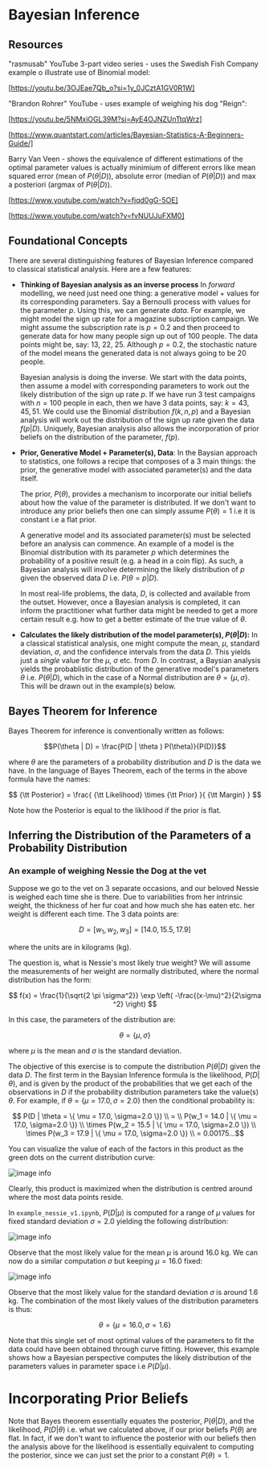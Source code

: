 # Bayesian Inference

## Resources

"rasmusab" YouTube 3-part video series - uses the Swedish Fish Company example o illustrate use of Binomial model:

[https://youtu.be/3OJEae7Qb_o?si=1y_0JCztA1GV0R1W]

"Brandon Rohrer" YouTube - uses example of weighing his dog "Reign":

[https://youtu.be/5NMxiOGL39M?si=AyE4OJNZUnTtqWrz]

[https://www.quantstart.com/articles/Bayesian-Statistics-A-Beginners-Guide/]

Barry Van Veen - shows the equivalence of different estimations of the optimal parameter values is actually minimium of different errors like mean squared error (mean of $P(\theta|D)$), absolute error (median of $P(\theta|D)$) and max a posteriori (argmax of $P(\theta|D)$).

[https://www.youtube.com/watch?v=fjqd0gG-5OE] 

[https://www.youtube.com/watch?v=fvNUUJuFXM0]

## Foundational Concepts

There are several distinguishing features of Bayesian Inference compared to classical statistical analysis.  Here are a few features:

- **Thinking of Bayesian analysis as an inverse process**
  In *forward* modelling, we need just need one thing: a generative model + values for its corresponding parameters.  Say a Bernoulli process with values for the parameter $p$.  Using this, we can generate *data*.  For example, we might model the sign up rate for a magazine subscription campaign. We might assume the subscription rate is $p=0.2$ and then proceed to generate data for how many people sign up out of 100 people.  The data points might be, say: 13, 22, 25.  Although $p=0.2$, the stochastic nature of the model means the generated data is not always going to be 20 people.

  Bayesian analysis is doing the inverse.  We start with the data points, then assume a model with corresponding parameters to work out the likely distribution of the sign up rate $p$.  If we have run 3 test campaigns with $n=100$ people in each, then we have 3 data points, say: $k = 43, 45, 51$.  We could use the Binomial distribution $f(k, n, p)$ and a Bayesian analysis will work out the distribution of the sign up rate given the data $f(p|D)$.  Uniquely, Bayesian analysis also allows the incorporation of prior beliefs on the distribution of the parameter, $f(p)$.
- **Prior, Generative Model + Parameter(s), Data**:
  In the Baysian approach to statistics, one follows a recipe that composes of a 3 main things: the prior, the generative model with associated parameter(s) and the data itself.  
  
  The prior, $P(\theta)$, provides a mechanism to incorporate our initial beliefs about how the value of the parameter is distributed. If we don't want to introduce any prior beliefs then one can simply assume $P(\theta) = 1$ i.e it is constant i.e a flat prior.

  A generative model and its associated parameter(s) must be selected before an analysis can commence. An example of a model is the Binomial distribution with its parameter $p$ which determines the probability of a positive result (e.g. a head in a coin flip).  As such, a Bayesian analysis will involve determining the likely distribution of $p$ given the observed data $D$ i.e. $P(\theta = p|D)$.

  In most real-life problems, the data, $D$, is collected and available from the outset.  However, once a Bayesian analysis is completed, it can inform the practitioner what further data might be needed to get a more certain result e.g. how to get a better estimate of the true value of $\theta$.

- **Calculates the likely distribution of the model parameter(s), $P(\theta|D)$:**
  In a classical statistical analysis, one might compute the mean, $\mu$, standard deviation, $\sigma$, and the confidence intervals from the data $D$.  This yields just a *single* value for the $\mu$, $\sigma$ etc. from $D$.  In contrast, a Baysian analysis yields the probablistic distribution of the generative model's parameters $\theta$ i.e. $P(\theta|D)$, which in the case of a Normal distribution are $\theta = \{\mu, \sigma\}$.  This will be drawn out in the example(s) below.

## Bayes Theorem for Inference

Bayes Theorem for inference is conventionally written as follows:

$$P(\theta | D) = \frac{P(D | \theta ) P(\theta)}{P(D)}$$

where $\theta$ are the parameters of a probability distribution and $D$ is the data we have.  In the language of Bayes Theorem, each of the terms in the above formula have the names:

$$ {\tt Posterior} = \frac{ {\tt Likelihood} \times {\tt Prior} }{ {\tt Margin} } $$

Note how the Posterior is equal to the liklihood if the prior is flat.  

## Inferring the Distribution of the Parameters of a Probability Distribution

### An example of weighing Nessie the Dog at the vet

Suppose we go to the vet on 3 separate occasions, and our beloved Nessie is weighed each time she is there.  Due to variabilities from her intrinsic weight, the thickness of her fur coat and how much she has eaten etc. her weight is different each time.  The 3 data points are:

$$ D = [w_1, w_2, w_3] =  [14.0, 15.5, 17.9] $$

where the units are in kilograms (kg).

The question is, what is Nessie's most likely true weight?  We will assume the measurements of her weight are normally distributed, where the normal distribution has the form:

$$ f(x) = \frac{1}{\sqrt{2 \pi \sigma^2}} \exp \left( -\frac{(x-\mu)^2}{2\sigma ^2} \right) $$

In this case, the parameters of the distribution are:

$$ \theta = \{ \mu, \sigma \} $$

where $\mu$ is the mean and $\sigma$ is the standard deviation.  

The objective of this exercise is to compute the distribution $P(\theta|D)$ given the data $D$.  The first term in the Baysian Inference formula is the likelihood, $P(D|\theta)$, and is given by the product of the probabilities that we get each of the observations in $D$ if the probability distribution parameters take the value(s) $\theta$.  For example, if $\theta = \{ \mu = 17.0, \sigma=2.0 \}$ then the conditional probability is:

$$ P(D | \theta = \{ \mu = 17.0, \sigma=2.0 \}) \\ = \\ P(w_1 = 14.0 | \{ \mu = 17.0, \sigma=2.0 \}) \\ \times P(w_2 = 15.5 | \{ \mu = 17.0, \sigma=2.0 \}) \\ \times P(w_3 = 17.9 | \{ \mu = 17.0, \sigma=2.0 \}) \\ = 0.00175...$$

You can visualize the value of each of the factors in this product as the green dots on the current distribution curve:

![image info](images/PDgiventheta_nessie_example.png)

Clearly, this product is maximized when the distribution is centred around where the most data points reside.

In `example_nessie_v1.ipynb`, $P(D|\mu)$ is computed for a range of $\mu$ values for fixed standard deviation $\sigma=2.0$ yielding the following distribution:

![image info](images/PDgivenmu_nessie_example.png)

Observe that the most likely value for the mean $\mu$ is around 16.0 kg.  We can now do a similar computation $\sigma$ but keeping $\mu = 16.0$ fixed:

![image info](images/PDgivensigma_nessie_example.png)

Observe that the most likely value for the standard deviation $\sigma$ is around 1.6 kg.  The combination of the most likely values of the distribution parameters is thus:

$$ \theta = \{ \mu = 16.0, \sigma = 1.6 \} $$

Note that this single set of most optimal values of the parameters to fit the data could have been obtained through curve fitting.  However, this example shows how a Bayesian perspective computes the likely distribution of the parameters values in parameter space i.e $P(D|\mu)$.


# Incorporating Prior Beliefs

Note that Bayes theorem essentially equates the posterior, $P(\theta|D)$, and the likelihood, $P(D|\theta)$ i.e. what we calculated above, if our prior beliefs $P(\theta)$ are flat.  In fact, if we don't want to influence the posterior with our beliefs then the analysis above for the likelihood is essentially equivalent to computing the posterior, since we can just set the prior to a constant $P(\theta)=1$.